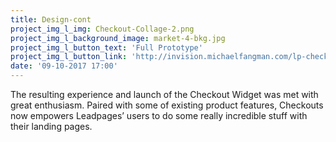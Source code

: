 ```yaml
---
title: Design-cont
project_img_l_img: Checkout-Collage-2.png
project_img_l_background_image: market-4-bkg.jpg
project_img_l_button_text: 'Full Prototype'
project_img_l_button_link: 'http://invision.michaelfangman.com/lp-checkout'
date: '09-10-2017 17:00'
---
```


The resulting experience and launch of the Checkout Widget was met with great enthusiasm. Paired with some of existing product features, Checkouts now empowers Leadpages’ users to do some really incredible stuff with their landing pages.